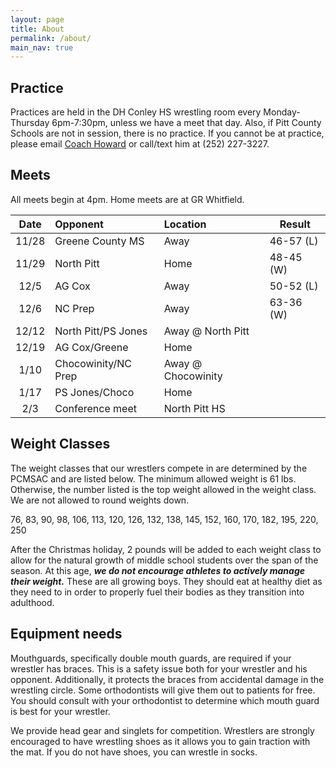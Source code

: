 ```yaml
---
layout: page
title: About
permalink: /about/
main_nav: true
---
```


## Practice
Practices are held in the DH Conley HS wrestling room every Monday-Thursday 6pm-7:30pm, unless we have a meet that day.  Also, if Pitt County Schools are not in session, there is no practice. If you cannot be at practice, please email [Coach Howard](mailto:garyjhoward04@gmail.com) or call/text him at (252) 227-3227.

## Meets
All meets begin at 4pm.  Home meets are at GR Whitfield.

| Date  | Opponent            | Location           | Result    |
|:-----:|:--------------------|:-------------------|-----------|
| 11/28 | Greene County MS    | Away               | 46-57 (L) |
| 11/29 | North Pitt          | Home               | 48-45 (W) |
| 12/5  | AG Cox              | Away               | 50-52 (L) |
| 12/6  | NC Prep             | Away               | 63-36 (W) |
| 12/12 | North Pitt/PS Jones | Away @ North Pitt  |           |
| 12/19 | AG Cox/Greene       | Home               |           |
| 1/10  | Chocowinity/NC Prep | Away @ Chocowinity |           |
| 1/17  | PS Jones/Choco      | Home               |           |
| 2/3   | Conference meet     | North Pitt HS      |           |

## Weight Classes
The weight classes that our wrestlers compete in are determined by the PCMSAC and are listed below. The minimum allowed weight is 61 lbs. Otherwise, the number listed is the top weight allowed in the weight class. We are not allowed to round weights down.

76, 83, 90, 98, 106, 113, 120, 126, 132, 138, 145, 152, 160, 170, 182, 195, 220, 250

After the Christmas holiday, 2 pounds will be added to each weight class to allow for the natural growth of middle school students over the span of the season. At this age, ***we do not encourage athletes to actively manage their weight.*** These are all growing boys. They should eat at healthy diet as they need to in order to properly fuel their bodies as they transition into adulthood.

## Equipment needs

Mouthguards, specifically double mouth guards, are required if your wrestler has braces. This is a safety issue both for your wrestler and his opponent. Additionally, it protects the braces from accidental damage in the wrestling circle. Some orthodontists will give them out to patients for free. You should consult with your orthodontist to determine which mouth guard is best for your wrestler.

We provide head gear and singlets for competition. Wrestlers are strongly encouraged to have wrestling shoes as it allows you to gain traction with the mat. If you do not have shoes, you can wrestle in socks.



